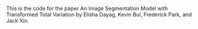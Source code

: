 This is the code for the paper An Image Segmentation Model with Transformed Total Variation by Elisha Dayag, Kevin Bui, Frederick Park, and Jack Xin. 
